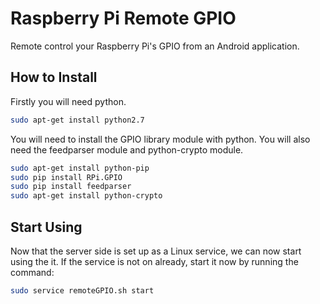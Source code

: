 Raspberry Pi Remote GPIO
====
Remote control your Raspberry Pi's GPIO from an Android application.

## How to Install

Firstly you will need python.
```bash
sudo apt-get install python2.7
```

You will need to install the GPIO library module with python.
You will also need the feedparser module and python-crypto module.
```bash
sudo apt-get install python-pip
sudo pip install RPi.GPIO
sudo pip install feedparser
sudo apt-get install python-crypto
```

## Start Using

Now that the server side is set up as a Linux service, we can now start using the it.
If the service is not on already, start it now by running the command:
```bash
sudo service remoteGPIO.sh start
```